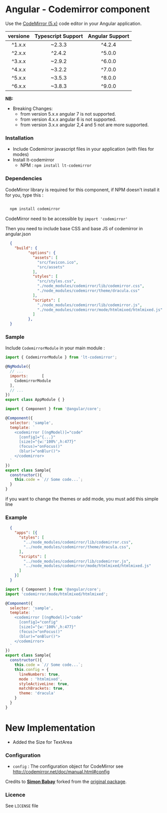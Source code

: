 # Angular - Codemirror component

Use the [CodeMirror (5.x)](http://codemirror.net/) code editor in your Angular application.

| versione          | Typescript Support      | Angular Support |
| :-------------:   |:-----------------------:| :--------------:|
|      ^1.x.x       |        ~2.3.3           |     ^4.2.4      |
|      ^2.x.x       |        ^2.4.2           |     ^5.0.0      |
|      ^3.x.x       |        ~2.9.2           |     ^6.0.0      |
|      ^4.x.x       |        ~3.2.2           |     ^7.0.0      |
|      ^5.x.x       |        ~3.5.3           |     ^8.0.0      |
|      ^6.x.x       |        ~3.8.3           |     ^9.0.0      |

**NB:**

- Breaking Changes:
  - from version 5.x.x angular 7 is not supported.
  - from version 4.x.x angular 6 is not supported.
  - from version 3.x.x angular 2,4 and 5 not are more supported.

### <a name="install"></a>Installation

- Include Codemirror javascript files in your application (with files for modes)
- Install lt-codemirror
  - NPM : `npm install lt-codemirror`

### <a name="dependencies"></a>Dependencies
CodeMirror library is required for this component, if NPM doesn't install it for you, type this :

```bash
  
  npm install codemirror

```

CodeMirror need to be accessible by `import 'codemirror'`

Then you need to include base CSS and base JS of codemirror in angular.json

```json
  {
    "build": {
          "options": {
            "assets": [
              "src/favicon.ico",
              "src/assets"
            ],
            "styles": [
              "src/styles.css",
              "./node_modules/codemirror/lib/codemirror.css",
              "./node_modules/codemirror/theme/dracula.css"
            ],
            "scripts": [
              "./node_modules/codemirror/lib/codemirror.js",
              "./node_modules/codemirror/mode/htmlmixed/htmlmixed.js"
            ]
          },
  }
```

### <a name="sample"></a>Sample

Include `CodemirrorModule` in your main module :

```javascript
import { CodemirrorModule } from 'lt-codemirror';

@NgModule({
  // ...
  imports:      [
    CodemirrorModule
  ],
  // ...
})
export class AppModule { }
```

```javascript
import { Component } from '@angular/core';

@Component({
  selector: 'sample',
  template: `
    <codemirror [(ngModel)]="code"
      [config]="{...}"
      [size]="{w:'100%',h:477}"
      (focus)="onFocus()"
      (blur)="onBlur()">
    </codemirror>
  `
})
export class Sample{
  constructor(){
    this.code = `// Some code...`;
  }
}
```

if you want to change the themes or add mode, you must add this simple line

### Example

```json
  {
    "apps": [{
      "styles": [
        "../node_modules/codemirror/lib/codemirror.css",
        "../node_modules/codemirror/theme/dracula.css",
      ],
      "scripts": [
        "../node_modules/codemirror/lib/codemirror.js",
        "../node_modules/codemirror/mode/htmlmixed/htmlmixed.js"
      ]
    }]
  }
```

```javascript
import { Component } from '@angular/core';
import 'codemirror/mode/htmlmixed/htmlmixed';

@Component({
  selector: 'sample',
  template: `
    <codemirror [(ngModel)]="code"
      [config]="config"
      [size]="{w:'100%',h:477}"
      (focus)="onFocus()"
      (blur)="onBlur()">
    </codemirror>
  `
})
export class Sample{
  constructor(){
    this.code = `// Some code...`;
    this.config = {
      lineNumbers: true,
      mode : 'htmlmixed',
      styleActiveLine: true,
      matchBrackets: true,
      theme: 'dracula'
    }
  }
}
```

# New Implementation

- Added the Size for TextArea


### <a name="config"></a>Configuration

* `config` : The configuration object for CodeMirror see http://codemirror.net/doc/manual.html#config

Credits to **[Simon Babay](https://github.com/chymz)** forked from the [original package](https://github.com/chymz/ng2-codemirror).

### <a name="licence"></a>Licence
See `LICENSE` file
